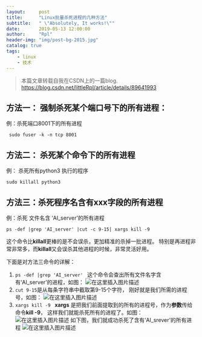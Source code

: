 ```yaml
---
layout:     post
title:      "Linux批量杀死进程的几种方法"
subtitle:   " \"Absolutely, It works!\""
date:       2019-05-13 12:00:00
author:     "Rpl"
header-img: "img/post-bg-2015.jpg"
catalog: true
tags:
    - linux
    - 技术
---
```


> 本篇文章转载自我在CSDN上的一篇blog.
> https://blog.csdn.net/littleRpl/article/details/89641993



## 方法一： 强制杀死某个端口号下的所有进程：

例：杀死端口8001下的所有进程
```
 sudo fuser -k -n tcp 8001  
```

##  方法二： 杀死某个命令下的所有进程
例： 杀死所有python3 执行的程序
```
sudo killall python3
```


## 方法三：杀死程序名含有xxx字段的所有进程
例：杀死 文件名含 ‘AI_server'的所有进程

```
ps -def |grep 'AI_server' |cut -c 9-15| xargs kill -9
```
这个命令比**killall**更棒的是不会误杀，更加精准的杀掉一批进程。 特别是再进程非常非常多，而**killall**又会误杀其他进程的时候，非常灵活好用。

下面是对方法三命令的详解：

1. ```ps -def |grep 'AI_server' ```
这个命令会查出所有文件名字含有‘AI_server’的进程，如图：
![在这里插入图片描述](https://img-blog.csdnimg.cn/20190428173136808.png?x-oss-process=image/watermark,type_ZmFuZ3poZW5naGVpdGk,shadow_10,text_aHR0cHM6Ly9ibG9nLmNzZG4ubmV0L2xpdHRsZVJwbA==,size_16,color_FFFFFF,t_70)
2. ```cut 9-15```是从每条字符串中截取第9-15个字符， 刚好就是我们所需的进程号，如图：
![在这里插入图片描述](https://img-blog.csdnimg.cn/20190428173442584.png?x-oss-process=image/watermark,type_ZmFuZ3poZW5naGVpdGk,shadow_10,text_aHR0cHM6Ly9ibG9nLmNzZG4ubmV0L2xpdHRsZVJwbA==,size_16,color_FFFFFF,t_70)
3. ```xargs kill -9 ```
**xargs** 是把我们前面提取到的所有的进程号，作为**参数**传给命令**kill -9**， 这样我们就能杀死所有的进程了。如图：
![在这里插入图片描述](https://img-blog.csdnimg.cn/20190428173910703.png)
如下图，我们就成功杀死了含有‘AI_srever’的所有进程
![在这里插入图片描述](https://img-blog.csdnimg.cn/20190428174106997.png)


